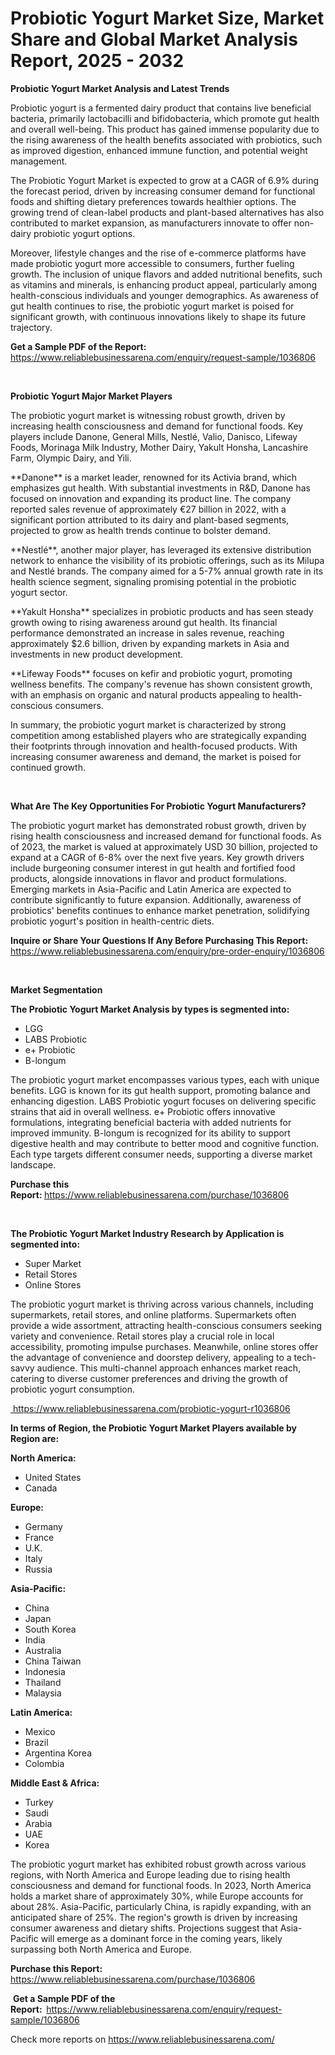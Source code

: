 <p><h1>Probiotic Yogurt Market Size, Market Share and Global Market Analysis Report, 2025 - 2032</h1></p><p><strong>Probiotic Yogurt Market Analysis and Latest Trends</strong></p>
<p><p>Probiotic yogurt is a fermented dairy product that contains live beneficial bacteria, primarily lactobacilli and bifidobacteria, which promote gut health and overall well-being. This product has gained immense popularity due to the rising awareness of the health benefits associated with probiotics, such as improved digestion, enhanced immune function, and potential weight management.</p><p>The Probiotic Yogurt Market is expected to grow at a CAGR of 6.9% during the forecast period, driven by increasing consumer demand for functional foods and shifting dietary preferences towards healthier options. The growing trend of clean-label products and plant-based alternatives has also contributed to market expansion, as manufacturers innovate to offer non-dairy probiotic yogurt options.</p><p>Moreover, lifestyle changes and the rise of e-commerce platforms have made probiotic yogurt more accessible to consumers, further fueling growth. The inclusion of unique flavors and added nutritional benefits, such as vitamins and minerals, is enhancing product appeal, particularly among health-conscious individuals and younger demographics. As awareness of gut health continues to rise, the probiotic yogurt market is poised for significant growth, with continuous innovations likely to shape its future trajectory.</p></p>
<p><strong>Get a Sample PDF of the Report:&nbsp;</strong> <a href="https://www.reliablebusinessarena.com/enquiry/request-sample/1036806?utm_campaign=2130&utm_medium=2&utm_source=Github&utm_content=ia&utm_term=14022025&utm_id=probiotic-yogurt">https://www.reliablebusinessarena.com/enquiry/request-sample/1036806</a></p>
<p>&nbsp;</p>
<p><strong>Probiotic Yogurt Major Market Players</strong></p>
<p><p>The probiotic yogurt market is witnessing robust growth, driven by increasing health consciousness and demand for functional foods. Key players include Danone, General Mills, Nestlé, Valio, Danisco, Lifeway Foods, Morinaga Milk Industry, Mother Dairy, Yakult Honsha, Lancashire Farm, Olympic Dairy, and Yili.</p><p>**Danone** is a market leader, renowned for its Activia brand, which emphasizes gut health. With substantial investments in R&D, Danone has focused on innovation and expanding its product line. The company reported sales revenue of approximately €27 billion in 2022, with a significant portion attributed to its dairy and plant-based segments, projected to grow as health trends continue to bolster demand.</p><p>**Nestlé**, another major player, has leveraged its extensive distribution network to enhance the visibility of its probiotic offerings, such as its Milupa and Nestlé brands. The company aimed for a 5-7% annual growth rate in its health science segment, signaling promising potential in the probiotic yogurt sector.</p><p>**Yakult Honsha** specializes in probiotic products and has seen steady growth owing to rising awareness around gut health. Its financial performance demonstrated an increase in sales revenue, reaching approximately $2.6 billion, driven by expanding markets in Asia and investments in new product development.</p><p>**Lifeway Foods** focuses on kefir and probiotic yogurt, promoting wellness benefits. The company's revenue has shown consistent growth, with an emphasis on organic and natural products appealing to health-conscious consumers.</p><p>In summary, the probiotic yogurt market is characterized by strong competition among established players who are strategically expanding their footprints through innovation and health-focused products. With increasing consumer awareness and demand, the market is poised for continued growth.</p></p>
<p>&nbsp;</p>
<p><strong>What Are The Key Opportunities For Probiotic Yogurt Manufacturers?</strong></p>
<p><p>The probiotic yogurt market has demonstrated robust growth, driven by rising health consciousness and increased demand for functional foods. As of 2023, the market is valued at approximately USD 30 billion, projected to expand at a CAGR of 6-8% over the next five years. Key growth drivers include burgeoning consumer interest in gut health and fortified food products, alongside innovations in flavor and product formulations. Emerging markets in Asia-Pacific and Latin America are expected to contribute significantly to future expansion. Additionally, awareness of probiotics' benefits continues to enhance market penetration, solidifying probiotic yogurt's position in health-centric diets.</p></p>
<p><strong>Inquire or Share Your Questions If Any Before Purchasing This Report:</strong> <a href="https://www.reliablebusinessarena.com/enquiry/pre-order-enquiry/1036806?utm_campaign=2130&utm_medium=2&utm_source=Github&utm_content=ia&utm_term=14022025&utm_id=probiotic-yogurt">https://www.reliablebusinessarena.com/enquiry/pre-order-enquiry/1036806</a></p>
<p>&nbsp;</p>
<p><strong>Market Segmentation</strong></p>
<p><strong>The Probiotic Yogurt Market Analysis by types is segmented into:</strong></p>
<p><ul><li>LGG</li><li>LABS Probiotic</li><li>e+ Probiotic</li><li>B-longum</li></ul></p>
<p><p>The probiotic yogurt market encompasses various types, each with unique benefits. LGG is known for its gut health support, promoting balance and enhancing digestion. LABS Probiotic yogurt focuses on delivering specific strains that aid in overall wellness. e+ Probiotic offers innovative formulations, integrating beneficial bacteria with added nutrients for improved immunity. B-longum is recognized for its ability to support digestive health and may contribute to better mood and cognitive function. Each type targets different consumer needs, supporting a diverse market landscape.</p></p>
<p><strong>Purchase this Report:&nbsp;</strong><a href="https://www.reliablebusinessarena.com/purchase/1036806?utm_campaign=2130&utm_medium=2&utm_source=Github&utm_content=ia&utm_term=14022025&utm_id=probiotic-yogurt">https://www.reliablebusinessarena.com/purchase/1036806</a></p>
<p>&nbsp;</p>
<p><strong>The Probiotic Yogurt Market Industry Research by Application is segmented into:</strong></p>
<p><ul><li>Super Market</li><li>Retail Stores</li><li>Online Stores</li></ul></p>
<p><p>The probiotic yogurt market is thriving across various channels, including supermarkets, retail stores, and online platforms. Supermarkets often provide a wide assortment, attracting health-conscious consumers seeking variety and convenience. Retail stores play a crucial role in local accessibility, promoting impulse purchases. Meanwhile, online stores offer the advantage of convenience and doorstep delivery, appealing to a tech-savvy audience. This multi-channel approach enhances market reach, catering to diverse customer preferences and driving the growth of probiotic yogurt consumption.</p></p>
<p><a href="https://www.reliablebusinessarena.com/probiotic-yogurt-r1036806?utm_campaign=2130&utm_medium=2&utm_source=Github&utm_content=ia&utm_term=14022025&utm_id=probiotic-yogurt">&nbsp;https://www.reliablebusinessarena.com/probiotic-yogurt-r1036806</a></p>
<p><strong>In terms of Region, the Probiotic Yogurt Market Players available by Region are:</strong></p>
<p>
    <p> <strong> North America: </strong>
        <ul>
            <li>United States</li>
            <li>Canada</li>
        </ul>
        </p> 
    <p> <strong> Europe: </strong>
        <ul>
            <li>Germany</li>
            <li>France</li>
            <li>U.K.</li>
            <li>Italy</li>
            <li>Russia</li>
        </ul>
        </p> 
    <p> <strong> Asia-Pacific: </strong>
        <ul>
            <li>China</li>
            <li>Japan</li>
            <li>South Korea</li>
            <li>India</li>
            <li>Australia</li>
            <li>China Taiwan</li>
            <li>Indonesia</li>
            <li>Thailand</li>
            <li>Malaysia</li>
        </ul>
        </p> 
    <p> <strong> Latin America: </strong>
        <ul>
            <li>Mexico</li>
            <li>Brazil</li>
            <li>Argentina Korea</li>
            <li>Colombia</li>
        </ul>
        </p> 
    <p> <strong> Middle East & Africa: </strong>
        <ul>
            <li>Turkey</li>
            <li>Saudi</li>
            <li>Arabia</li>
            <li>UAE</li>
            <li>Korea</li>
        </ul>
    </p>
    </p>
<p><p>The probiotic yogurt market has exhibited robust growth across various regions, with North America and Europe leading due to rising health consciousness and demand for functional foods. In 2023, North America holds a market share of approximately 30%, while Europe accounts for about 28%. Asia-Pacific, particularly China, is rapidly expanding, with an anticipated share of 25%. The region's growth is driven by increasing consumer awareness and dietary shifts. Projections suggest that Asia-Pacific will emerge as a dominant force in the coming years, likely surpassing both North America and Europe.</p></p>
<p><strong>Purchase this Report: </strong><a href="https://www.reliablebusinessarena.com/purchase/1036806?utm_campaign=2130&utm_medium=2&utm_source=Github&utm_content=ia&utm_term=14022025&utm_id=probiotic-yogurt">https://www.reliablebusinessarena.com/purchase/1036806</a></p>
<p>&nbsp;<strong>Get a Sample PDF of the Report:&nbsp;&nbsp;</strong><a href="https://www.reliablebusinessarena.com/enquiry/request-sample/1036806?utm_campaign=2130&utm_medium=2&utm_source=Github&utm_content=ia&utm_term=14022025&utm_id=probiotic-yogurt">https://www.reliablebusinessarena.com/enquiry/request-sample/1036806</a></p>
<p><strong></strong></p>
<p>Check more reports on <a href="https://www.reliablebusinessarena.com/?utm_campaign=2130&utm_medium=2&utm_source=Github&utm_content=ia&utm_term=14022025&utm_id=probiotic-yogurt">https://www.reliablebusinessarena.com/</a></p>